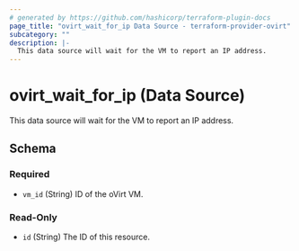 ```yaml
---
# generated by https://github.com/hashicorp/terraform-plugin-docs
page_title: "ovirt_wait_for_ip Data Source - terraform-provider-ovirt"
subcategory: ""
description: |-
  This data source will wait for the VM to report an IP address.
---
```


# ovirt_wait_for_ip (Data Source)

This data source will wait for the VM to report an IP address.



<!-- schema generated by tfplugindocs -->
## Schema

### Required

- `vm_id` (String) ID of the oVirt VM.

### Read-Only

- `id` (String) The ID of this resource.


